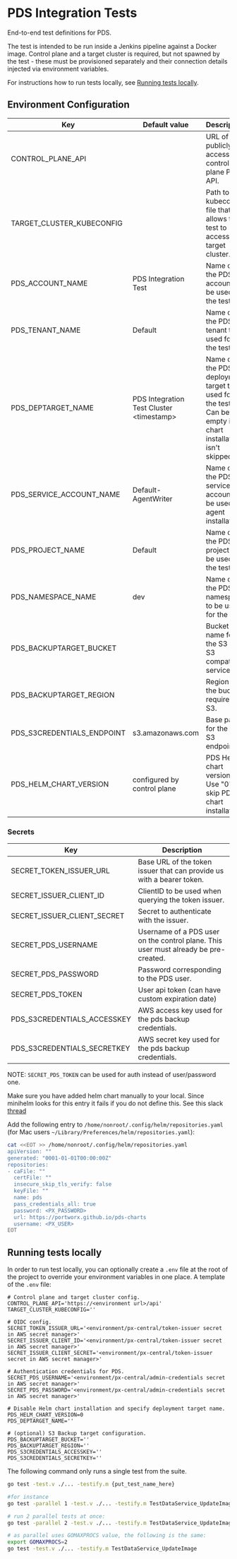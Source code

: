 # PDS Integration Tests

End-to-end test definitions for PDS.

The test is intended to be run inside a Jenkins pipeline against a Docker image.
Control plane and a target cluster is required, but not spawned by the test - these must be provisioned separately
and their connection details injected via environment variables.

For instructions how to run tests locally, see [Running tests locally](#running-tests-locally).

## Environment Configuration

| Key                        | Default value                              | Description                                                                                                       |
|----------------------------|--------------------------------------------|-------------------------------------------------------------------------------------------------------------------|
| CONTROL_PLANE_API          |                                            | URL of the publicly accessible control plane PDS API.                                                             |
| TARGET_CLUSTER_KUBECONFIG  |                                            | Path to the kubeconfig file that allows the test to access the target cluster.                                    |
| PDS_ACCOUNT_NAME           | PDS Integration Test                       | Name of the PDS account to be used for the test.                                                                  |
| PDS_TENANT_NAME            | Default                                    | Name of the PDS tenant to be used for the test.                                                                   |
| PDS_DEPTARGET_NAME         | PDS Integration Test Cluster \<timestamp\> | Name of the PDS deployment target to be used for the test. Can be left empty if chart installation isn't skipped. |
| PDS_SERVICE_ACCOUNT_NAME   | Default-AgentWriter                        | Name of the PDS service account to be used for agent installation.                                                |
| PDS_PROJECT_NAME           | Default                                    | Name of the PDS project to be used for the test.                                                                  |
| PDS_NAMESPACE_NAME         | dev                                        | Name of the PDS namespace to be used for the test.                                                                |
| PDS_BACKUPTARGET_BUCKET    |                                            | Bucket name for the S3 or S3 compatible service.                                                                  |
| PDS_BACKUPTARGET_REGION    |                                            | Region of the bucket, required for S3.                                                                            |
| PDS_S3CREDENTIALS_ENDPOINT | s3.amazonaws.com                           | Base path for the AWS S3 endpoint.                                                                                |
| PDS_HELM_CHART_VERSION     | configured by control plane                | PDS Helm chart version. Use "0" to skip PDS chart installation.                                                   |

### Secrets

| Key                         | Description                                                                         |
|-----------------------------|-------------------------------------------------------------------------------------|
| SECRET_TOKEN_ISSUER_URL     | Base URL of the token issuer that can provide us with a bearer token.               |
| SECRET_ISSUER_CLIENT_ID     | ClientID to be used when querying the token issuer.                                 |
| SECRET_ISSUER_CLIENT_SECRET | Secret to authenticate with the issuer.                                             |
| SECRET_PDS_USERNAME         | Username of a PDS user on the control plane. This user must already be pre-created. |
| SECRET_PDS_PASSWORD         | Password corresponding to the PDS user.                                             |
| SECRET_PDS_TOKEN            | User api token (can have custom expiration date)                                    |
| PDS_S3CREDENTIALS_ACCESSKEY | AWS access key used for the pds backup credentials.                                 |
| PDS_S3CREDENTIALS_SECRETKEY | AWS secret key used for the pds backup credentials.                                 |

NOTE: `SECRET_PDS_TOKEN` can be used for auth instead of user/password one.

Make sure you have added helm chart manually to your local.
Since minihelm looks for this entry it fails if you do not define this.
See this slack [thread](https://purestorage.slack.com/archives/C04CQSSMFPC/p1669717983272019)

Add the following entry to `/home/nonroot/.config/helm/repositories.yaml` (for Mac users `~/Library/Preferences/helm/repositories.yaml`):

```bash
cat <<EOT >> /home/nonroot/.config/helm/repositories.yaml
apiVersion: ""
generated: "0001-01-01T00:00:00Z"
repositories:
- caFile: ""
  certFile: ""
  insecure_skip_tls_verify: false
  keyFile: ""
  name: pds
  pass_credentials_all: true
  password: <PX_PASSWORD>
  url: https://portworx.github.io/pds-charts
  username: <PX_USER>
EOT
```

## Running tests locally

In order to run test locally, you can optionally create a `.env` file at the root of the project to override your
environment variables in one place. A template of the `.env` file:

```dotenv
# Control plane and target cluster config.
CONTROL_PLANE_API='https://<environment url>/api'
TARGET_CLUSTER_KUBECONFIG=''

# OIDC config.
SECRET_TOKEN_ISSUER_URL='<environment/px-central/token-issuer secret in AWS secret manager>'
SECRET_ISSUER_CLIENT_ID='<environment/px-central/token-issuer secret in AWS secret manager>'
SECRET_ISSUER_CLIENT_SECRET='<environment/px-central/token-issuer secret in AWS secret manager>'

# Authentication credentials for PDS.
SECRET_PDS_USERNAME='<environment/px-central/admin-credentials secret in AWS secret manager>'
SECRET_PDS_PASSWORD='<environment/px-central/admin-credentials secret in AWS secret manager>'

# Disable Helm chart installation and specify deployment target name.
PDS_HELM_CHART_VERSION=0
PDS_DEPTARGET_NAME=''

# (optional) S3 Backup target configuration.
PDS_BACKUPTARGET_BUCKET=''
PDS_BACKUPTARGET_REGION=''
PDS_S3CREDENTIALS_ACCESSKEY=''
PDS_S3CREDENTIALS_SECRETKEY=''
```

The following command only runs a single test from the suite.

```bash
go test -test.v ./... -testify.m {put_test_name_here}

#for instance
go test -parallel 1 -test.v ./... -testify.m TestDataService_UpdateImage

# run 2 parallel tests at once:
go test -parallel 2 -test.v ./... -testify.m TestDataService_UpdateImage

# as parallel uses GOMAXPROCS value, the following is the same:
export GOMAXPROCS=2
go test -test.v ./... -testify.m TestDataService_UpdateImage
```
